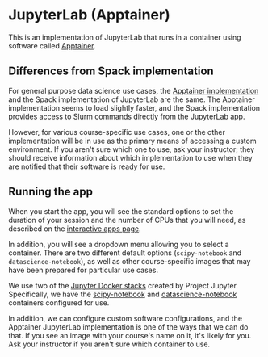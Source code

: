 # JupyterLab (Apptainer)

This is an implementation of JupyterLab that runs in a container using software
called [Apptainer](https://apptainer.org/).

## Differences from Spack implementation

For general purpose data science use cases, the [Apptainer
implementation](jupyterlab-apptainer.md) and the Spack implementation of
JupyterLab are the same. The Apptainer implementation seems to load slightly
faster, and the Spack implementation provides access to Slurm commands directly
from the JupyterLab app.

However, for various course-specific use cases, one or the other implementation
will be in use as the primary means of accessing a custom environment. If you
aren't sure which one to use, ask your instructor; they should receive
information about which implementation to use when they are notified that their
software is ready for use.

## Running the app

When you start the app, you will see the standard options to set the duration of
your session and the number of CPUs that you will need, as described on the
[interactive apps page](jupyterlab-apptainer.md).

In addition, you will see a dropdown menu allowing you to select a container.
There are two different default options (`scipy-notebook` and
`datascience-notebook`), as well as other course-specific images that may have
been prepared for particular use cases.

We use two of the [Jupyter Docker
stacks](https://jupyter-docker-stacks.readthedocs.io/en/latest/index.html)
created by Project Jupyter. Specifically, we have the
[scipy-notebook](https://jupyter-docker-stacks.readthedocs.io/en/latest/using/selecting.html#jupyter-scipy-notebook)
and
[datascience-notebook](https://jupyter-docker-stacks.readthedocs.io/en/latest/using/selecting.html#jupyter-scipy-notebook)
containers configured for use.

In addition, we can configure custom software configurations, and the Apptainer
JupyterLab implementation is one of the ways that we can do that. If you see an
image with your course's name on it, it's likely for you. Ask your instructor if
you aren't sure which container to use.

